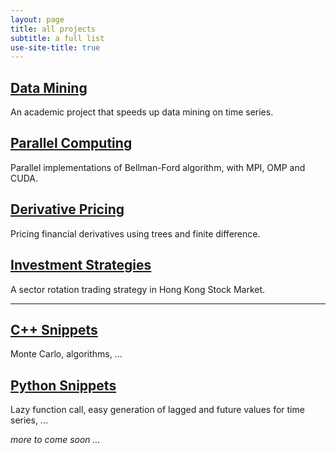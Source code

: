 ```yaml
---
layout: page
title: all projects
subtitle: a full list
use-site-title: true
---
```


## [Data Mining](https://imfl.github.io/front/data-mining/index)

An academic project that speeds up data mining on time series.

## [Parallel Computing](https://imfl.github.io/front/parallel-computing/index)

Parallel implementations of Bellman-Ford algorithm, with MPI, OMP and CUDA.

## [Derivative Pricing](https://imfl.github.io/front/derivative-pricing/index)

Pricing financial derivatives using trees and finite difference.

## [Investment Strategies](https://imfl.github.io/front/investment-strategies/index)

A sector rotation trading strategy in Hong Kong Stock Market.

------

## [C++ Snippets](https://github.com/imfl/cpp-snippets)

Monte Carlo, algorithms, ...

## [Python Snippets](https://github.com/imfl/python-snippets)

Lazy function call, easy generation of lagged and future values for time series, ...

*more to come soon ...*